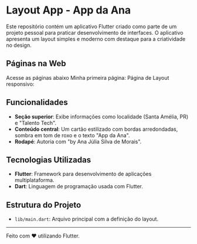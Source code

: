 # Layout App - App da Ana

Este repositório contém um aplicativo Flutter criado como parte de um projeto pessoal para praticar desenvolvimento de interfaces. O aplicativo apresenta um layout simples e moderno com destaque para a criatividade no design.

## Páginas na Web
Acesse as páginas abaixo 
Minha primeira página:
Página de Layout responsivo: 

## Funcionalidades

- **Seção superior**: Exibe informações como localidade (Santa Amélia, PR) e "Talento Tech".
- **Conteúdo central**: Um cartão estilizado com bordas arredondadas, sombra em tom de roxo e o texto "App da Ana".
- **Rodapé**: Autoria com "by Ana Júlia Silva de Morais".

## Tecnologias Utilizadas

- **Flutter**: Framework para desenvolvimento de aplicações multiplataforma.
- **Dart**: Linguagem de programação usada com Flutter.

## Estrutura do Projeto

- `lib/main.dart`: Arquivo principal com a definição do layout.

---

Feito com ❤️ utilizando Flutter.
